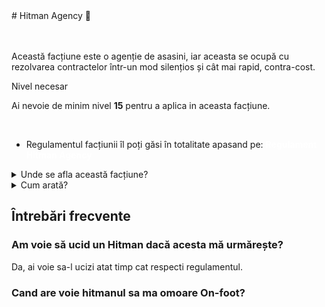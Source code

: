 <body>
# Hitman Agency 🎯 

<br><br>
Această facțiune este o agenție de asasini, iar aceasta se ocupă cu rezolvarea contractelor într-un mod silențios și cât mai rapid, contra-cost.

<div class="danger-container">
    <p class="title">Nivel necesar</p>
    <p class="description">Ai nevoie de minim nivel <strong>15</strong> pentru a aplica in aceasta facțiune.</p>
</div> <br>

- Regulamentul facțiunii îl poți găsi în totalitate apasand pe: <b> <a href="https://ragepanel.b-hood.ro/rules/view/regulament-hitman"
   style="color: white; text-decoration: none;"
   onmouseover="this.style.color='#aff385'"
   onmouseout="this.style.color='white'">
   Regulament Hitman Agency
</a> </b>
<details class="details custom-block">
    <summary>Unde se afla această facțiune?</summary>
    <p><img src="https://i.imgur.com/5HI7hv3.png" alt="Locație Hitman" title="Locație Hitman"></p>
</details>

<details class="details custom-block">
    <summary>Cum arată?</summary>
    <p><img src="https://i.imgur.com/DMIyo9P.png" alt="HQ Hitman" title="HQ Hitman"></p>
</details>



## Întrebări frecvente

### Am voie să ucid un Hitman dacă acesta mă urmărește?
Da, ai voie sa-l ucizi atat timp cat respecti regulamentul.

### Cand are voie hitmanul sa ma omoare On-foot?

</body>
